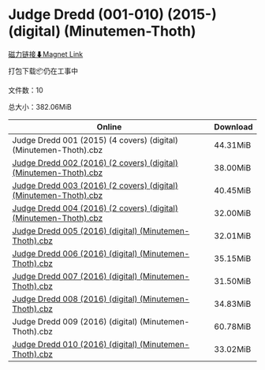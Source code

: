 # Judge Dredd (001-010) (2015-) (digital) (Minutemen-Thoth)

[磁力链接⬇Magnet Link](magnet:?xt=urn:btih:6d98ade76d9cb8b0d12077d6f9fb8c2994d4a265&dn=Judge%20Dredd%20%28001-010%29%20%282015-%29%20%28digital%29%20%28Minutemen-Thoth%29)

打包下载📦仍在工事中

文件数：10

总大小：382.06MiB

Online | Download
--- | ---
Judge Dredd 001 (2015) (4 covers) (digital) (Minutemen-Thoth).cbz | 44.31MiB
[Judge Dredd 002 (2016) (2 covers) (digital) (Minutemen-Thoth).cbz](https://github.com/alicewish/markdown/blob/master/comic/Judge-Dredd-002-2016-2-covers-digital-Minutemen-Thoth-cbz.md) | 38.00MiB
[Judge Dredd 003 (2016) (2 covers) (digital) (Minutemen-Thoth).cbz](https://github.com/alicewish/markdown/blob/master/comic/Judge-Dredd-003-2016-2-covers-digital-Minutemen-Thoth-cbz.md) | 40.45MiB
[Judge Dredd 004 (2016) (2 covers) (digital) (Minutemen-Thoth).cbz](https://github.com/alicewish/markdown/blob/master/comic/Judge-Dredd-004-2016-2-covers-digital-Minutemen-Thoth-cbz.md) | 32.00MiB
[Judge Dredd 005 (2016) (digital) (Minutemen-Thoth).cbz](https://github.com/alicewish/markdown/blob/master/comic/Judge-Dredd-005-2016-digital-Minutemen-Thoth-cbz.md) | 32.01MiB
[Judge Dredd 006 (2016) (digital) (Minutemen-Thoth).cbz](https://github.com/alicewish/markdown/blob/master/comic/Judge-Dredd-006-2016-digital-Minutemen-Thoth-cbz.md) | 35.15MiB
[Judge Dredd 007 (2016) (digital) (Minutemen-Thoth).cbz](https://github.com/alicewish/markdown/blob/master/comic/Judge-Dredd-007-2016-digital-Minutemen-Thoth-cbz.md) | 31.50MiB
[Judge Dredd 008 (2016) (digital) (Minutemen-Thoth).cbz](https://github.com/alicewish/markdown/blob/master/comic/Judge-Dredd-008-2016-digital-Minutemen-Thoth-cbz.md) | 34.83MiB
Judge Dredd 009 (2016) (digital) (Minutemen-Thoth).cbz | 60.78MiB
[Judge Dredd 010 (2016) (digital) (Minutemen-Thoth).cbz](https://github.com/alicewish/markdown/blob/master/comic/Judge-Dredd-010-2016-digital-Minutemen-Thoth-cbz.md) | 33.02MiB